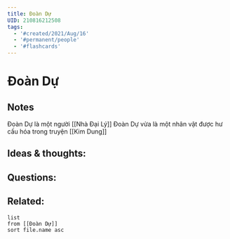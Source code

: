 ```yaml
---
title: Đoàn Dự
UID: 210816212508
tags:
  - '#created/2021/Aug/16'
  - '#permanent/people'
  - '#flashcards'
---
```

# Đoàn Dự


## Notes
Đoàn Dự là một người [[Nhà Đại Lý]]
Đoàn Dự vừa là một nhân vật được hư cấu hóa trong truyện [[Kim Dung]]

## Ideas & thoughts:


## Questions:


## Related:
```dataview
list
from [[Đoàn Dự]]
sort file.name asc
```
